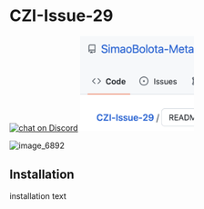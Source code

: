 # CZI-Issue-29


<a href="https://discord.gg/HjJCwm5">
        <img src="https://img.shields.io/discord/308323056592486420?logo=discord"
            alt="chat on Discord"></a>



<img src="drawing.png" alt="drawing" width="200"/>


![image_6892](https://user-images.githubusercontent.com/99416933/196934241-e0d35fcb-2841-46aa-8afa-eba1e8827170.png)





## Installation

installation text

